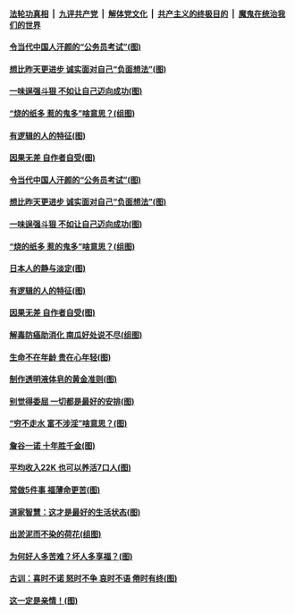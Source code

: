 ####  [法轮功真相](../../../../basic/blob/master/README.md?t=07031402) &nbsp;|&nbsp; [九评共产党](../../../../9ping.md/blob/master/README.md?t=07031402) &nbsp;|&nbsp; [解体党文化](../../../../jtdwh.md/blob/master/README.md?t=07031402)  &nbsp;|&nbsp; [共产主义的终极目的](../../../../gczydzjmd.md/blob/master/README.md?t=07031402) &nbsp;|&nbsp; [魔鬼在统治我们的世界](../../../../mgztzwmdsj.md/blob/master/README.md?t=07031402) 

#### [令当代中国人汗颜的“公务员考试”(图)](../pages/p8/938246.md?t=07031402) 

#### [想比昨天更进步 诚实面对自己“负面想法”(图)](../pages/p8/938419.md?t=07031402) 

#### [一味逞强斗狠 不如让自己迈向成功(图)](../pages/p8/937701.md?t=07031402) 

#### [“烧的纸多 惹的鬼多”啥意思？(组图)](../pages/p8/938393.md?t=07031402) 

#### [有逻辑的人的特征(图)](../pages/p8/938239.md?t=07031402) 

#### [因果无差 自作者自受(图)](../pages/p8/938272.md?t=07031402) 

#### [令当代中国人汗颜的“公务员考试”(图)](../pages/p8/938246.md?t=07031402) 

#### [想比昨天更进步 诚实面对自己“负面想法”(图)](../pages/p8/938419.md?t=07031402) 

#### [一味逞强斗狠 不如让自己迈向成功(图)](../pages/p8/937701.md?t=07031402) 

#### [“烧的纸多 惹的鬼多”啥意思？(组图)](../pages/p8/938393.md?t=07031402) 

#### [日本人的静与淡定(图)](../pages/p8/936769.md?t=07031402) 

#### [有逻辑的人的特征(图)](../pages/p8/938239.md?t=07031402) 

#### [因果无差 自作者自受(图)](../pages/p8/938272.md?t=07031402) 

#### [解毒防癌助消化 南瓜好处说不尽(组图)](../pages/p8/937975.md?t=07031402) 

#### [生命不在年龄 贵在心年轻(图)](../pages/p8/937698.md?t=07031402) 

#### [制作透明液体皂的黄金准则(图)](../pages/p8/938207.md?t=07031402) 

#### [别觉得委屈 一切都是最好的安排(图)](../pages/p8/921940.md?t=07031402) 

#### [“穷不走水 富不涉淫”啥意思？(图)](../pages/p8/938176.md?t=07031402) 

#### [詹谷一诺 十年胜千金(图)](../pages/p8/937705.md?t=07031402) 

#### [平均收入22K 也可以养活7口人(图)](../pages/p8/938104.md?t=07031402) 

#### [常做5件事 福薄命更苦(图)](../pages/p8/937990.md?t=07031402) 

#### [道家智慧：这才是最好的生活状态(图)](../pages/p8/900827.md?t=07031402) 

#### [出淤泥而不染的荷花(组图)](../pages/p8/937863.md?t=07031402) 

#### [为何好人多苦难？坏人多享福？(图)](../pages/p8/937938.md?t=07031402) 

#### [古训：喜时不诺 怒时不争 哀时不语 倦时有终(图)](../pages/p8/937482.md?t=07031402) 

#### [这一定是亲情！(图)](../pages/p8/937905.md?t=07031402) 

